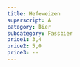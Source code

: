 ```yaml
---
title: Hefeweizen
superscript: A
category: Bier
subcategory: Fassbier
price1: 3,4
price2: 5,0
price3: --
---
```

